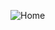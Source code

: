 ![Home](https://github.com/ryoikarashi/ryoikarashi.com/assets/5750408/783bd933-3f8c-4ac9-8bbd-65c42f837248)
